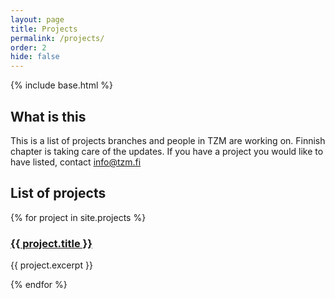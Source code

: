 ```yaml
---
layout: page
title: Projects
permalink: /projects/
order: 2
hide: false
---
```



{% include base.html %}

## What is this

This is a list of projects branches and people in TZM are working on. 
Finnish chapter is taking care of the updates. If you have a project you would like to have listed, contact [info@tzm.fi](mailto://info@tzm.fi) 

## List of projects

{% for project in site.projects %}

   <div class="project_in_list">
       <h3>
         <a href="{{ base }}{{ project.url }}">
           {{ project.title }}
         </a>
       </h3>       
       {{ project.excerpt }}
   </div>

{% endfor %}

